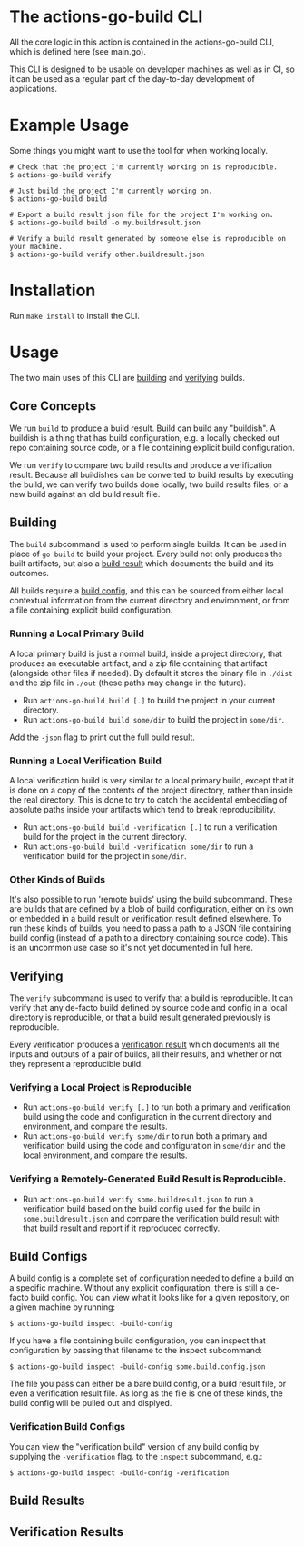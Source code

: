 # The actions-go-build CLI

All the core logic in this action is contained in the actions-go-build CLI,
which is defined here (see main.go).

This CLI is designed to be usable on developer machines as well as in CI,
so it can be used as a regular part of the day-to-day development of applications.

# Example Usage

Some things you might want to use the tool for when working locally.

```shell
# Check that the project I'm currently working on is reproducible.
$ actions-go-build verify

# Just build the project I'm currently working on.
$ actions-go-build build

# Export a build result json file for the project I'm working on.
$ actions-go-build build -o my.buildresult.json

# Verify a build result generated by someone else is reproducible on your machine.
$ actions-go-build verify other.buildresult.json
```

# Installation

Run `make install` to install the CLI.

# Usage

The two main uses of this CLI are [building](#building) and [verifying](#verifying) builds.

## Core Concepts

We run `build` to produce a build result. Build can build any "buildish". A buildish is
a thing that has build configuration, e.g. a locally checked out repo containing source
code, or a file containing explicit build configuration.

We run `verify` to compare two build results and produce a verification result. Because
all buildishes can be converted to build results by executing the build, we can verify
two builds done locally, two build results files, or a new build against an
old build result file.

## Building

The `build` subcommand is used to perform single builds. It can be used in place
of `go build` to build your project. Every build not only produces the built artifacts,
but also a [build result](#build-results) which documents the build and its outcomes.

All builds require a [build config](#build-configs), and this can be sourced from either
local contextual information from the current directory and environment, or from a
file containing explicit build configuration.

### Running a Local Primary Build

A local primary build is just a normal build, inside a project directory, that produces
an executable artifact, and a zip file containing that artifact (alongside other
files if needed). By default it stores the binary file in `./dist` and the zip file in
`./out` (these paths may change in the future).

- Run `actions-go-build build [.]` to build the project in your current directory.
- Run `actions-go-build build some/dir` to build the project in `some/dir`.

Add the `-json` flag to print out the full build result.

### Running a Local Verification Build

A local verification build is very similar to a local primary build, except that it
is done on a copy of the contents of the project directory, rather than inside the
real directory. This is done to try to catch the accidental embedding of absolute paths
inside your artifacts which tend to break reproducibility.

- Run `actions-go-build build -verification [.]` to run a verification build for the
project in the current directory.
- Run `actions-go-build build -verification some/dir` to run a verification build for
the project in `some/dir`.

### Other Kinds of Builds

It's also possible to run 'remote builds' using the build subcommand. These are builds
that are defined by a blob of build configuration, either on its own or embedded in a
build result or verification result defined elsewhere. To run these kinds of builds,
you need to pass a path to a JSON file containing build config (instead of a path to a
directory containing source code). This is an uncommon use case so it's not yet documented
in full here.

## Verifying

The `verify` subcommand is used to verify that a build is reproducible. It can verify that
any de-facto build defined by source code and config in a local directory is reproducible,
or that a build result generated previously is reproducible.

Every verification produces a [verification result](#verification-results) which documents
all the inputs and outputs of a pair of builds, all their results, and whether or not they
represent a reproducible build.

### Verifying a Local Project is Reproducible

- Run `actions-go-build verify [.]` to run both a primary and verification build using the
  code and configuration in the current directory and environment, and compare the results.
- Run `actions-go-build verify some/dir` to run both a primary and verification build using the
  code and configuration in `some/dir` and the local environment, and compare the results.

### Verifying a Remotely-Generated Build Result is Reproducible.

- Run `actions-go-build verify some.buildresult.json` to run a verification build based on
  the build config used for the build in `some.buildresult.json` and compare the verification
  build result with that build result and report if it reproduced correctly.

## Build Configs

A build config is a complete set of configuration needed to define a build on a specific
machine. Without any explicit configuration, there is still a de-facto build config.
You can view what it looks like for a given repository, on a given machine by running:

```shell
$ actions-go-build inspect -build-config
```

If you have a file containing build configuration, you can inspect that configuration by
passing that filename to the inspect subcommand:

```shell
$ actions-go-build inspect -build-config some.build.config.json
```

The file you pass can either be a bare build config, or a build result file, or even a
verification result file. As long as the file is one of these kinds, the build config
will be pulled out and displyed.

### Verification Build Configs

You can view the "verification build" version of any build config by supplying the
`-verification` flag. to the `inspect` subcommand, e.g.:

```shell
$ actions-go-build inspect -build-config -verification
```

## Build Results

## Verification Results

